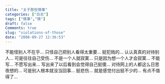 ```yaml
---
title: "关于那些情事"
categories: ["日志"]
tags: ["情事","情"]
draft: false
Comments: true
slug: "violations-of-those"
date: "2008-09-27 12:36:53"
---
```


不能怪别人不在乎... 只怪自己把别人看得太重要... 挺犯贱的...
认认真真的对待别人... 可是往往自己受伤...
不是一个人就寂寞... 只是因为想一个人才会寂寞...
不能写... 不愿写出来... 写出来了以后看到会觉得自己挺傻...
对待网上的人都这么日思夜想的... 可是别人根本就没当回事... 挺悲伤...
就是感觉付出挺不少的... 有点不值得了...

